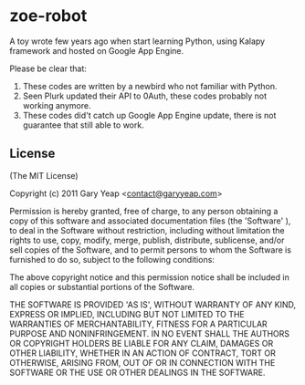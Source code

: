 zoe-robot
=========

A toy wrote few years ago when start learning Python, using Kalapy framework and hosted on Google App Engine.


Please be clear that:
  1. These codes are written by a newbird who not familiar with Python.
  2. Seen Plurk updated their API to 0Auth, these codes probably not working anymore. 
  3. These codes did't catch up Google App Engine update, there is not guarantee that still able to work.

## License

(The MIT License)

Copyright (c) 2011 Gary Yeap &lt;contact@garyyeap.com&gt;

Permission is hereby granted, free of charge, to any person obtaining
a copy of this software and associated documentation files (the
'Software' ), to deal in the Software without restriction, including
without limitation the rights to use, copy, modify, merge, publish,
distribute, sublicense, and/or sell copies of the Software, and to
permit persons to whom the Software is furnished to do so, subject to
the following conditions:

The above copyright notice and this permission notice shall be
included in all copies or substantial portions of the Software.

THE SOFTWARE IS PROVIDED 'AS IS', WITHOUT WARRANTY OF ANY KIND,
EXPRESS OR IMPLIED, INCLUDING BUT NOT LIMITED TO THE WARRANTIES OF
MERCHANTABILITY, FITNESS FOR A PARTICULAR PURPOSE AND NONINFRINGEMENT.
IN NO EVENT SHALL THE AUTHORS OR COPYRIGHT HOLDERS BE LIABLE FOR ANY
CLAIM, DAMAGES OR OTHER LIABILITY, WHETHER IN AN ACTION OF CONTRACT,
TORT OR OTHERWISE, ARISING FROM, OUT OF OR IN CONNECTION WITH THE
SOFTWARE OR THE USE OR OTHER DEALINGS IN THE SOFTWARE.
